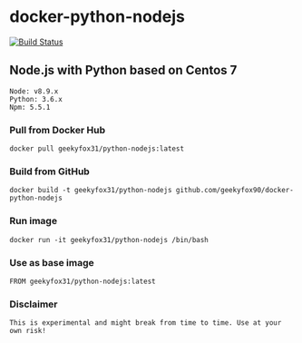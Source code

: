 # docker-python-nodejs

[![Build Status](https://travis-ci.org/geekyfox90/docker-python-nodejs.svg?branch=master)](https://travis-ci.org/geekyfox90/docker-python-nodejs)

## Node.js with Python based on Centos 7

    Node: v8.9.x
    Python: 3.6.x
    Npm: 5.5.1

### Pull from Docker Hub
```
docker pull geekyfox31/python-nodejs:latest
```
### Build from GitHub
```
docker build -t geekyfox31/python-nodejs github.com/geekyfox90/docker-python-nodejs
```
### Run image
```
docker run -it geekyfox31/python-nodejs /bin/bash
```
### Use as base image
```
FROM geekyfox31/python-nodejs:latest
```
### Disclaimer

    This is experimental and might break from time to time. Use at your own risk!
